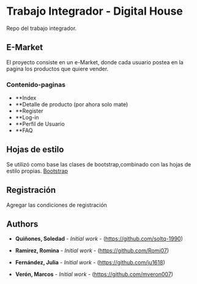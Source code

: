 # Trabajo Integrador - Digital House
Repo del trabajo integrador.

## E-Market

El proyecto consiste en un e-Market, donde cada usuario postea en la pagina los productos que quiere vender.

### Contenido-paginas

* **Index
* **Detalle de producto (por ahora solo mate)
* **Register
* **Log-in
* **Perfil de Usuario
* **FAQ

## Hojas de estilo

Se utilizó como base las clases de bootstrap,combinado con las hojas de estilo propias.
[Bootstrap](https://getbootstrap.com/) 

## Registración

Agregar las condiciones de registración


## Authors

* **Quiñones, Soledad** - *Initial work* - (https://github.com/soltq-1990)

* **Ramirez, Romina** - *Initial work* - (https://github.com/Romi07)

* **Fernández, Julia** - *Initial work* - (https://github.com/ju1618)

* **Verón, Marcos** - *Initial work* - (https://github.com/mveron007)
